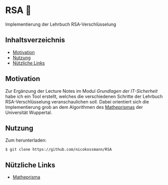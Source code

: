 # RSA :closed_lock_with_key:

Implementierung der Lehrbuch RSA-Verschlüsselung

## Inhaltsverzeichnis

  - [Motivation](#motivation)
  - [Nutzung](#nutzung)
  - [Nützliche Links](#nützliche-links)

## Motivation

Zur Ergänzung der Lecture Notes im Modul *Grundlagen der IT-Sicherheit* habe ich ein Tool erstellt, welches die verschiedenen Schritte der Lehrbuch RSA-Verschlüsselung veranschaulichen soll. Dabei orientiert sich die Implementierung grob an dem Algorithmen des [Matheprismas](#nützliche-links) der Universität Wuppertal.

## Nutzung
Zum herunterladen:
````
$ git clone https://github.com/nicokossmann/RSA
````

## Nützliche Links

* [Matheprisma](http://www.matheprisma.uni-wuppertal.de/Module/RSA/index.html)